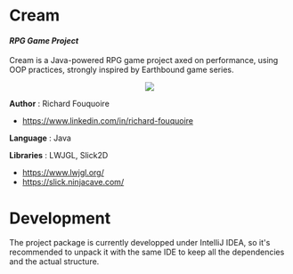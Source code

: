 # Cream
#### _RPG Game Project_

Cream is a Java-powered RPG game project axed on performance, using OOP practices, strongly inspired by Earthbound game series.

<p align="center">
  <img src="https://user-images.githubusercontent.com/59491347/228468656-fb503f90-9efc-4e78-8971-a815404f066e.png">
</p>

**Author** : Richard Fouquoire
- https://www.linkedin.com/in/richard-fouquoire

**Language** : Java

**Libraries** : LWJGL, Slick2D
- https://www.lwjgl.org/ 
- https://slick.ninjacave.com/



# Development

The project package is currently developped under IntelliJ IDEA, so it's recommended to unpack it with the same IDE to keep all the dependencies and the actual structure.
